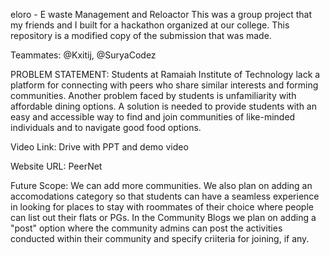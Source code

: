 eloro - E waste Management and Reloactor 
This was a group project that my friends and I built for a hackathon organized at our college. This repository is a modified copy of the submission that was made.

Teammates: @Kxitij, @SuryaCodez

PROBLEM STATEMENT:
Students at Ramaiah Institute of Technology lack a platform for connecting with peers who share similar interests and forming communities. Another problem faced by students is unfamiliarity with affordable dining options. A solution is needed to provide students with an easy and accessible way to find and join communities of like-minded individuals and to navigate good food options.

Video Link:
Drive with PPT and demo video

Website URL:
PeerNet

Future Scope:
We can add more communities.
We also plan on adding an accomodations category so that students can have a seamless experience in looking for places to stay with roommates of their choice where people can list out their flats or PGs.
In the Community Blogs we plan on adding a "post" option where the community admins can post the activities conducted within their community and specify criiteria for joining, if any.
